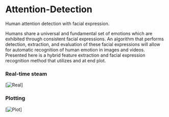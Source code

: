 # Attention-Detection
Human attention detection with facial expression.

Humans share a universal and fundamental set of emotions which are exhibited through consistent facial expressions. An algorithm that performs detection, extraction, and evaluation of these facial expressions will allow for automatic recognition of human emotion in images and videos. Presented here is a hybrid feature extraction and facial expression recognition method that utilizes and at end plot.
### Real-time steam
[![Real](https://github.com/ShrikantNande/Mask-Detection/blob/main/real.png)]
### Plotting 
[![Plot](https://github.com/ShrikantNande/Mask-Detection/blob/main/bar.png)]

